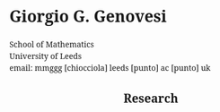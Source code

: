 <html lang="en">
<head>

  <style>
      @font-face {
    font-family: "Computer Modern Serif", serif;
    src: url("https://cdn.jsdelivr.net/gh/bitmaks/cm-web-fonts") format('truetype');
    font-weight: normal;
    font-style: normal;
}
    body {
  font-family: 'serif';
  font-weight: 400;
  font-style: normal;
  line-height: 1.5;
}

  </style>
</head>
   
<body>
  <h1>
    Giorgio G. Genovesi
  </h1>
<section>
<p>School of Mathematics<br>
University of Leeds<br>
 email: mmggg [chiocciola] leeds [punto] ac [punto] uk </p>
  <article>
    <header>
      <hgroup>
        <h2>
          Research
        </h2>
      </hgroup>
    </header>
        
  </article>
</section>
  
</body>
</html>
